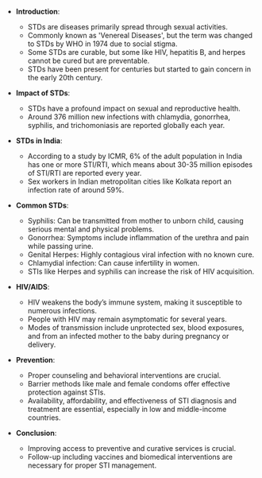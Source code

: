 - **Introduction**:
    
    - STDs are diseases primarily spread through sexual activities.
    - Commonly known as 'Venereal Diseases', but the term was changed to STDs by WHO in 1974 due to social stigma.
    - Some STDs are curable, but some like HIV, hepatitis B, and herpes cannot be cured but are preventable.
    - STDs have been present for centuries but started to gain concern in the early 20th century.
- **Impact of STDs**:
    
    - STDs have a profound impact on sexual and reproductive health.
    - Around 376 million new infections with chlamydia, gonorrhea, syphilis, and trichomoniasis are reported globally each year.
- **STDs in India**:
    
    - According to a study by ICMR, 6% of the adult population in India has one or more STI/RTI, which means about 30-35 million episodes of STI/RTI are reported every year.
    - Sex workers in Indian metropolitan cities like Kolkata report an infection rate of around 59%.
- **Common STDs**:
    
    - Syphilis: Can be transmitted from mother to unborn child, causing serious mental and physical problems.
    - Gonorrhea: Symptoms include inflammation of the urethra and pain while passing urine.
    - Genital Herpes: Highly contagious viral infection with no known cure.
    - Chlamydial infection: Can cause infertility in women.
    - STIs like Herpes and syphilis can increase the risk of HIV acquisition.
- **HIV/AIDS**:
    
    - HIV weakens the body’s immune system, making it susceptible to numerous infections.
    - People with HIV may remain asymptomatic for several years.
    - Modes of transmission include unprotected sex, blood exposures, and from an infected mother to the baby during pregnancy or delivery.
- **Prevention**:
    
    - Proper counseling and behavioral interventions are crucial.
    - Barrier methods like male and female condoms offer effective protection against STIs.
    - Availability, affordability, and effectiveness of STI diagnosis and treatment are essential, especially in low and middle-income countries.
- **Conclusion**:
    
    - Improving access to preventive and curative services is crucial.
    - Follow-up including vaccines and biomedical interventions are necessary for proper STI management.

